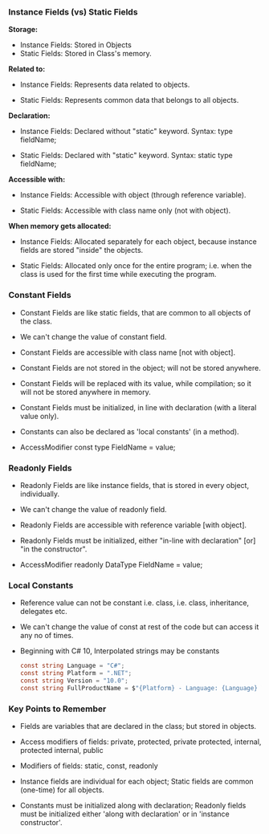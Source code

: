 
### Instance Fields (vs) Static Fields

**Storage:**

- Instance Fields: Stored in Objects
- Static Fields: Stored in Class's memory.

**Related to:**

- Instance Fields: Represents data related to objects.

- Static Fields: Represents common data that belongs to all objects.



**Declaration:**

- Instance Fields: Declared without "static" keyword. Syntax: type fieldName;

- Static Fields: Declared with "static" keyword. Syntax: static type fieldName;



**Accessible with:**

- Instance Fields: Accessible with object (through reference variable).

- Static Fields: Accessible with class name only (not with object).



**When memory gets allocated:**

- Instance Fields: Allocated separately for each object, because instance fields are stored "inside" the objects.

- Static Fields: Allocated only once for the entire program; i.e. when the class is used for the first time while executing the program.

### Constant Fields
- Constant Fields are like static fields, that are common to all objects of the class.

- We can't change the value of constant field.

- Constant Fields are accessible with class name [not with object].

- Constant Fields are not stored in the object; will not be stored anywhere.

- Constant Fields will be replaced with its value, while compilation; so it will not be stored anywhere in memory.

- Constant Fields must be initialized, in line with declaration (with a literal value only).

- Constants can also be declared as 'local constants' (in a method).

- AccessModifier   const    type   FieldName = value;


### Readonly Fields
- Readonly Fields are like instance fields, that is stored in every object, individually.

- We can't change the value of readonly field.

- Readonly Fields are accessible with reference variable [with object].

- Readonly Fields must be initialized, either "in-line with declaration" [or] "in the constructor".

- AccessModifier    readonly    DataType    FieldName = value;

### Local Constants 
- Reference value can not be constant i.e. class, i.e. class, inheritance, delegates etc.
- We can't change the value of const at rest of the code but can access it any no of times.
- Beginning with C# 10, Interpolated strings may be constants

   ```csharp
   const string Language = "C#";
  const string Platform = ".NET";
  const string Version = "10.0";
  const string FullProductName = $"{Platform} - Language: {Language} Version: {Version}";
    ```

### Key Points to Remember

- Fields are variables that are declared in the class; but stored in objects.

- Access modifiers of fields: private, protected, private protected, internal, protected internal, public

- Modifiers of fields: static, const, readonly

- Instance fields are individual for each object; Static fields are common (one-time) for all objects.

- Constants must be initialized along with declaration; Readonly fields must be initialized either 'along with declaration' or in 'instance constructor'.

